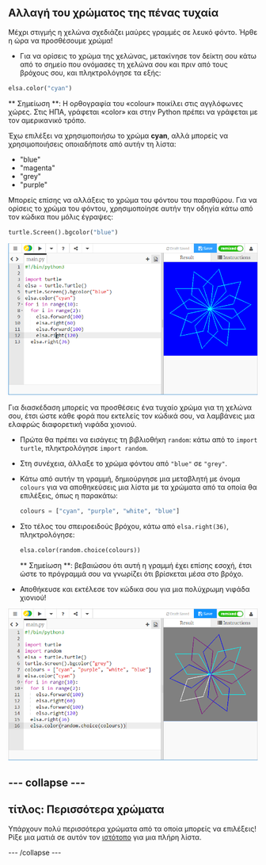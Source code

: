 ## Αλλαγή του χρώματος της πένας τυχαία

Μέχρι στιγμής η χελώνα σχεδιάζει μαύρες γραμμές σε λευκό φόντο. Ήρθε η ώρα να προσθέσουμε χρώμα!

- Για να ορίσεις το χρώμα της χελώνας, μετακίνησε τον δείκτη σου κάτω από το σημείο που ονόμασες τη χελώνα σου και πριν από τους βρόχους σου, και πληκτρολόγησε τα εξής:

```python
elsa.color("cyan")
```

** Σημείωση **: Η ορθογραφία του «colour» ποικίλει στις αγγλόφωνες χώρες. Στις ΗΠΑ, γράφεται «color» και στην Python πρέπει να γράφεται με τον αμερικανικό τρόπο.

Έχω επιλέξει να χρησιμοποιήσω το χρώμα **cyan**, αλλά μπορείς να χρησιμοποιήσεις οποιαδήποτε από αυτήν τη λίστα:

- "blue"
- "magenta"
- "grey"
- "purple"

Μπορείς επίσης να αλλάξεις το χρώμα του φόντου του παραθύρου. Για να ορίσεις το χρώμα του φόντου, χρησιμοποίησε αυτήν την οδηγία κάτω από τον κώδικα που μόλις έγραψες:

```python
turtle.Screen().bgcolor("blue")
```

![](images/colour.png)

Για διασκέδαση μπορείς να προσθέσεις ένα τυχαίο χρώμα για τη χελώνα σου, έτσι ώστε κάθε φορά που εκτελείς τον κώδικά σου, να λαμβάνεις μια ελαφρώς διαφορετική νιφάδα χιονιού.

- Πρώτα θα πρέπει να εισάγεις τη βιβλιοθήκη `random`: κάτω από το `import turtle`, πληκτρολόγησε `import random`.

- Στη συνέχεια, άλλαξε το χρώμα φόντου από `"blue"` σε `"grey"`.

- Κάτω από αυτήν τη γραμμή, δημιούργησε μια μεταβλητή με όνομα `colours` για να αποθηκεύσεις μια λίστα με τα χρώματα από τα οποία θα επιλέξεις, όπως η παρακάτω:
    
    ```python
    colours = ["cyan", "purple", "white", "blue"]
    ```

- Στο τέλος του σπειροειδούς βρόχου, κάτω από `elsa.right(36)`, πληκτρολόγησε:
    
    ```python
    elsa.color(random.choice(colours))  
    ```
    
    ** Σημείωση **: βεβαιώσου ότι αυτή η γραμμή έχει επίσης εσοχή, έτσι ώστε το πρόγραμμά σου να γνωρίζει ότι βρίσκεται μέσα στο βρόχο.

- Αποθήκευσε και εκτέλεσε τον κώδικα σου για μια πολύχρωμη νιφάδα χιονιού!

![](images/colour-list.png)

## \--- collapse \---

## τίτλος: Περισσότερα χρώματα

Υπάρχουν πολύ περισσότερα χρώματα από τα οποία μπορείς να επιλέξεις! Ρίξε μια ματιά σε αυτόν τον [ιστότοπο](https://wiki.tcl.tk/37701) για μια πλήρη λίστα.

\--- /collapse \---